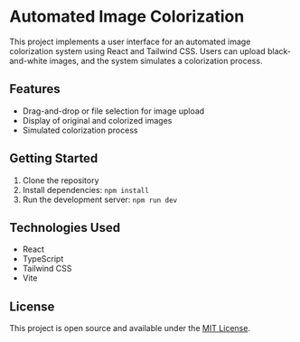 # Automated Image Colorization

This project implements a user interface for an automated image colorization system using React and Tailwind CSS. Users can upload black-and-white images, and the system simulates a colorization process.

## Features

- Drag-and-drop or file selection for image upload
- Display of original and colorized images
- Simulated colorization process

## Getting Started

1. Clone the repository
2. Install dependencies: `npm install`
3. Run the development server: `npm run dev`

## Technologies Used

- React
- TypeScript
- Tailwind CSS
- Vite

## License

This project is open source and available under the [MIT License](LICENSE).
